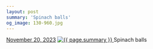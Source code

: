 ```yaml
---
layout: post
summary: 'Spinach balls'
og_image: 130-960.jpg
---
```


<p>
  <time>
    <a href="/130">November 20, 2023</a>
  </time>
  <a href="/130">
    <img src="{{ site.assets_url }}/130-480.jpg" srcset="{{ site.assets_url }}/130-240.jpg 240w, {{ site.assets_url }}/130-480.jpg 480w, {{ site.assets_url }}/130-720.jpg 720w, {{ site.assets_url }}/130-960.jpg 960w" sizes="(min-width: 700px) 50vw, calc(100vw - 2rem)" alt="{{ page.summary }}" />
  </a>
  <span>Spinach balls</span>
</p>
